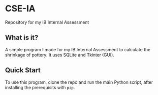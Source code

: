 # CSE-IA

Repository for my IB Internal Assessment

## What is it?
A simple program I made for my IB Internal Assessment to calculate the shrinkage of pottery. It uses SQLite and Tkinter (GUI).

## Quick Start
To use this program, clone the repo and run the main Python script, after installing the prerequisits with `pip`.
